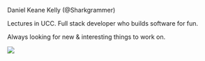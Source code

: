 Daniel Keane Kelly (@Sharkgrammer)

Lectures in UCC. Full stack developer who builds software for fun. 

Always looking for new & interesting things to work on.


<img src="https://sharkgrammer.github.io/Lightweight-Github-Stats/data.png" />
